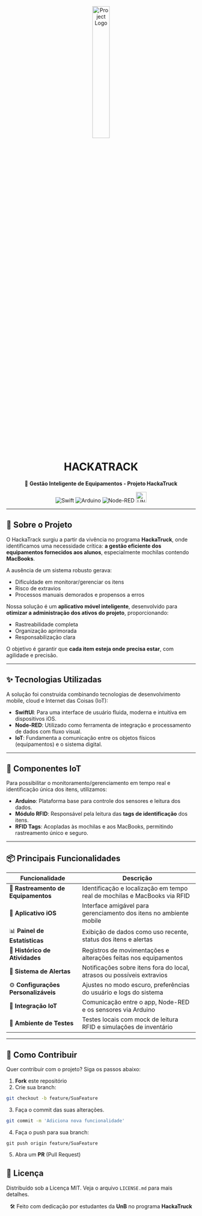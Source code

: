 <div align="center">

<img src="https://i.imgur.com/7tjl4gr.png" width="30%" alt="Project Logo"/>

# HACKATRACK

🎒 **Gestão Inteligente de Equipamentos - Projeto HackaTruck**

![Swift](https://img.shields.io/badge/swift-F54A2A?style=for-the-badge&logo=swift&logoColor=white)
![Arduino](https://img.shields.io/badge/-Arduino-00979D?style=for-the-badge&logo=Arduino&logoColor=white)
![Node-RED](https://img.shields.io/badge/Node--RED-%238F0000.svg?style=for-the-badge&logo=node-red&logoColor=white)
<img src="https://imgur.com/jioPKfX.png" alt="UNB Logo" height="28"/>

</div>

---

## 🚀 Sobre o Projeto

O HackaTrack surgiu a partir da vivência no programa **HackaTruck**, onde identificamos uma necessidade crítica: **a gestão eficiente dos equipamentos fornecidos aos alunos**, especialmente mochilas contendo **MacBooks**.

A ausência de um sistema robusto gerava:
- Dificuldade em monitorar/gerenciar os itens
- Risco de extravios
- Processos manuais demorados e propensos a erros

Nossa solução é um **aplicativo móvel inteligente**, desenvolvido para **otimizar a administração dos ativos do projeto**, proporcionando:
- Rastreabilidade completa
- Organização aprimorada
- Responsabilização clara

O objetivo é garantir que **cada item esteja onde precisa estar**, com agilidade e precisão.

---

## ✨ Tecnologias Utilizadas

A solução foi construída combinando tecnologias de desenvolvimento mobile, cloud e Internet das Coisas (IoT):

- **SwiftUI**: Para uma interface de usuário fluida, moderna e intuitiva em dispositivos iOS.
- **Node-RED**: Utilizado como ferramenta de integração e processamento de dados com fluxo visual.
- **IoT**: Fundamenta a comunicação entre os objetos físicos (equipamentos) e o sistema digital.

---

## 🔌 Componentes IoT

Para possibilitar o monitoramento/gerenciamento em tempo real e identificação única dos itens, utilizamos:

- **Arduino**: Plataforma base para controle dos sensores e leitura dos dados.
- **Módulo RFID**: Responsável pela leitura das **tags de identificação** dos itens.
- **RFID Tags**: Acopladas às mochilas e aos MacBooks, permitindo rastreamento único e seguro.

---

## 📦 Principais Funcionalidades

| Funcionalidade                         | Descrição                                                                 |
|----------------------------------------|---------------------------------------------------------------------------|
| 🎒 **Rastreamento de Equipamentos**   | Identificação e localização em tempo real de mochilas e MacBooks via RFID |
| 📲 **Aplicativo iOS**                 | Interface amigável para gerenciamento dos itens no ambiente mobile        |
| 📊 **Painel de Estatísticas**         | Exibição de dados como uso recente, status dos itens e alertas            |
| 🧭 **Histórico de Atividades**       | Registros de movimentações e alterações feitas nos equipamentos           |
| 🔔 **Sistema de Alertas**            | Notificações sobre itens fora do local, atrasos ou possíveis extravios    |
| ⚙️ **Configurações Personalizáveis** | Ajustes no modo escuro, preferências do usuário e logs do sistema         |
| 🔗 **Integração IoT**                | Comunicação entre o app, Node-RED e os sensores via Arduino               |
| 🧪 **Ambiente de Testes**            | Testes locais com mock de leitura RFID e simulações de inventário         |

---

## 🤝 Como Contribuir

Quer contribuir com o projeto? Siga os passos abaixo:

1. **Fork** este repositório
2. Crie sua branch:  
```bash
git checkout -b feature/SuaFeature
```
3. Faça o commit das suas alterações.
```bash
git commit -m 'Adiciona nova funcionalidade'
```
4. Faça o push para sua branch:
```
git push origin feature/SuaFeature
```
5. Abra um **PR** (Pull Request)


## 📄 Licença
Distribuído sob a Licença MIT. Veja o arquivo `LICENSE.md` para mais detalhes.

<div align="center">
🛠️ Feito com dedicação por estudantes da <strong>UnB</strong> no programa <strong>HackaTruck</strong>
</div>
